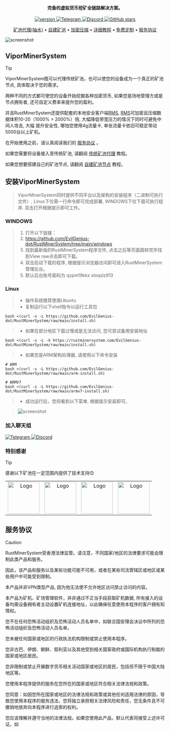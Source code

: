 
<h4 align="center">完备的虚拟货币挖矿全链路解决方案。</h4>

<p align="center">
    <a href="https://github.com/ViporMiner/VIPORMiner/releases">
        <img src="https://img.shields.io/github/v/tag/EvilGenius-dot/RustMinerSystem?label=version&color" alt="version">
    </a>
    <a href="https://t.me/rustkt" target="_blank">
        <img src="https://img.shields.io/badge/Telegram-2CA5E0?logo=telegram&logoColor=white" alt="Telegram" />
    </a>
    <a href="https://discord.gg/xpjRnv8wpX" target="_blank">
        <img src="https://img.shields.io/badge/Discord-5865F2?logo=discord&logoColor=white" alt="Discord" />
    </a>
    <a href="https://github.com/EvilGenius-dot/RustMinerSystem">
        <img src="https://img.shields.io/github/stars/EvilGenius-dot/RustMinerSystem.svg" alt="GitHub stars">
    </a>
</p>

<p align="center">
  <a href="https://www.vipor.top/chuan-tong-kuang-chi-dai-li/dai-li-chuan-tong-kuang-chi">矿池代理(抽水)</a> •
  <a href="https://www.vipor.top/cheng-wei-kuang-chi-jie-dian/cheng-wei-kuang-chi-jie-dian">自建矿池</a> •
  <a href="https://github.com/ViporMiner/RMS">加密压缩</a> •
  <a href="https://www.vipor.top/">详细教程</a> •
  <a href="https://www.vipor.top/guan-yu/lian-xi-wo-men">免费定制</a> •
  <a href="https://www.vipor.top/guan-yu/fu-wu-xie-yi">服务协议</a>
</p>

![screenshot](https://raw.githubusercontent.com/EvilGenius-dot/RustMinerSystem/main/image/review.gif)

## ViporMinerSystem

> [!TIP]
> ViporMinerSystem既可以代理传统矿池，也可以使您的设备成为一个真正的矿池节点, 具体取决于您的需求。
> 
> 两种不同的方式都可使您的设备开始挖掘各种加密货币,  如果您是场地管理方或是节点拥有者, 还可自定义费率来提升您的盈利。
> 
> 并且RustMinerSystem还提供配套的本地安全客户端[RMS](https://github.com/EvilGenius-dot/RMS), [RMS](https://github.com/EvilGenius-dot/RMS)可加密且压缩数据体积10-20（1000% > 2000%）倍, 大幅降低带宽压力的情况下同时可避免中间人攻击, 大幅
提升安全性, 哪怕您使用4g流量卡, 单张流量卡依旧可稳定带动5000台以上矿机。
> 
> 在开始使用之前，请认真阅读我们的 [服务协议](https://rustminersystem.gitbook.io/rustminersystem/guan-yu/fu-wu-xie-yi) 。
> 
> 如果您需要将设备接入至传统矿池, 请翻阅 [传统矿池代理](https://rustminersystem.gitbook.io/rustminersystem/chuan-tong-kuang-chi-dai-li/dai-li-chuan-tong-kuang-chi) 教程。
> 
> 如果您想要搭建自己的矿池节点,  请翻阅 [自建矿池节点](https://rustminersystem.gitbook.io/rustminersystem/zi-jian-kuang-chi-jie-dian/cheng-wei-kuang-chi-jie-dian) 教程。



## 安装ViporMinerSystem

> ViporMinerSystem同时提供不同平台以及架构的安装程序（二进制可执行文件）, Linux下仅需一行命令即可完成部署, WINDOWS下仅下载可执行程序. 双击打开根据提示即可工作。

### WINDOWS

> 1. 打开以下链接：
> 2. https://github.com/EvilGenius-dot/RustMinerSystem/tree/main/windows
> 3. 找到最新版的RustMinerSystem程序文件, 点击之后等页面跳转完毕找到View raw点击即可下载。
> 4. 双击启动下载的程序, 根据提示浏览器访问即可进入RustMinerSystem管理后台。
>5. 默认后台账号密码为 qzpm19kkx xloqslz913

### Linux
> - 操作系统推荐使用Ubuntu
> - 复制运行以下shell指令以运行工具包

```
bash <(curl -s -L https://github.com/EvilGenius-dot/RustMinerSystem/raw/main/install.sh)
```

> - 如果在部分地区下载过慢或是无法访问, 您可尝试备用安装地址

```
bash <(curl -s -L -k https://rustminersystem.com/EvilGenius-dot/RustMinerSystem/raw/main/install.sh)
```

> - 如果您是ARM架构处理器, 请使用以下命令安装

```
# ARM
bash <(curl -s -L https://github.com/EvilGenius-dot/RustMinerSystem/raw/main/arm-install.sh)
```
```
# ARMV7
bash <(curl -s -L https://github.com/EvilGenius-dot/RustMinerSystem/raw/main/armv7-install.sh)
```

> - 成功运行后，您将看到以下菜单, 根据提示安装即可。

> ![screenshot](https://github.com/EvilGenius-dot/RustMinerSystem/raw/main/image/install.gif)

### 加入聊天组

<a href="https://t.me/rustkt" target="_blank">
  <img src="https://img.shields.io/badge/Telegram-2CA5E0?logo=telegram&logoColor=white" alt="Telegram" />
</a>

<a href="https://discord.gg/xpjRnv8wpX" target="_blank">
  <img src="https://img.shields.io/badge/Discord-5865F2?logo=discord&logoColor=white" alt="Discord" />
</a>


### 特别感谢

> [!TIP] 
> 感谢以下矿池在一定范围内提供了技术支持😊

<table>
  <tr>
    <td align="center">
      <img src="https://github.com/EvilGenius-dot/RustMinerSystem/raw/main/image/icon-logo-blue.png" alt="Logo" width="100">
    </td>
    <td align="center">
      <img src="https://github.com/EvilGenius-dot/RustMinerSystem/raw/main/image/poolin.svg" alt="Logo" width="100">
    </td>
    <td align="center">
      <img src="https://github.com/EvilGenius-dot/RustMinerSystem/raw/main/image/hd_logo.png" alt="Logo" width="100">
    </td>
    <td align="center">
      <img src="https://github.com/EvilGenius-dot/RustMinerSystem/raw/main/image/antpool.png" alt="Logo" width="100">
    </td>
  </tr>
</table>

## 服务协议

> [!Caution]
> RustMinerSystem受香港法律监管。请注意，不同国家/地区的法律要求可能会限制此类产品和服务。
> 
> 因此，该产品和服务以及某些功能可能不可用，或者在某些司法管辖区或地区或某些用户中可能受到限制。
> 
> 本产品并非VPN类型产品, 因为他无法使不允许地区访问禁止访问的内容。
> 
> 本产品为矿机、矿场管理软件，并非通过不正当手段获取矿机数据, 所有接入的设备均需设备拥有者主动设置矿机连接地址，以此确保任意使用本程序的客户拥有知情权。
> 
> 您不在任何恐怖活动组织及恐怖活动人员名单中，如联合国安理会决议中所列的恐怖活动组织及恐怖活动人员名单。
> 
> 您未被任何国家或地区的行政执法机构限制或禁止使用本程序。
> 
> 您非古巴、伊朗、朝鲜、叙利亚以及其他受到相关国家政府或国际机构执行制裁的国家或地区居民。
> 
> 您非限制或禁止开展数字货币相关活动国家或地区的居民，包括但不限于中国大陆地区等。
> 
> 您使用本程序提供的服务在您所在的国家或地区符合相关法律法规和政策。
> 
> 您同意：如因您所在国家或地区的法律法规和政策或其他任何适用法律的原因，导致您使用本程序的服务违法，您将独立承担相关法律风险和责任，您无条件且不可撤销地放弃向本程序进行追索的权利。
> 
> 您应该理解并遵守当地的法律法规。如果您使用此产品，默认代表将接受上述许可证。如
